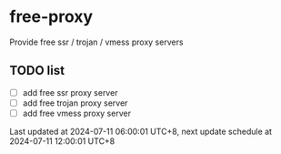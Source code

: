 
# free-proxy
Provide free ssr / trojan / vmess proxy servers


## TODO list
- [ ] add free ssr proxy server
- [ ] add free trojan proxy server
- [ ] add free vmess proxy server

Last updated at 2024-07-11 06:00:01 UTC+8, next update schedule at 2024-07-11 12:00:01 UTC+8

